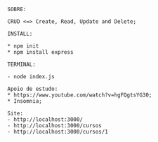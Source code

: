 
````
SOBRE:

CRUD <=> Create, Read, Update and Delete;

````

````
INSTALL:

* npm init
* npm install express

````

````
TERMINAL:

- node index.js

````

````
Apoio de estudo:
* https://www.youtube.com/watch?v=hgFQgtsYG30;
* Insomnia;

````

````
Site:
- http://localhost:3000/
- http://localhost:3000/cursos
- http://localhost:3000/cursos/1

````
